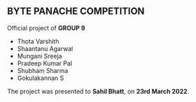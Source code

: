 ## BYTE PANACHE COMPETITION

Official project of <strong>GROUP 9</strong>

- Thota Varshith
- Shaantanu Agarwal
- Mungani Sreeja
- Pradeep Kumar Pal
- Shubham Sharma
- Gokulakannan S

The project was presented to <strong>Sahil Bhatt</strong>, on <strong>23rd March 2022</strong>.